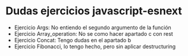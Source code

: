 # Dudas ejercicios javascript-esnext
- Ejercicio Args: No entiendo el segundo argumento de la función 
- Ejercicio Array_operation: No se como hacer apartado c con rest
- Ejercicio Concat: Tengo dudas en el apartado b
- Ejercicio Fibonacci, lo tengo hecho, pero sin aplicar destructuring